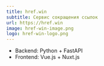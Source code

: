 ```yaml
---
title: href.win
subtitle: Сервис сокращения ссылок
url: https://href.win
image: href-win-image.png
logo: href-win-logo.png
---
```

+ Backend: Python + FastAPI
+ Frontend: Vue.js + Nuxt.js
